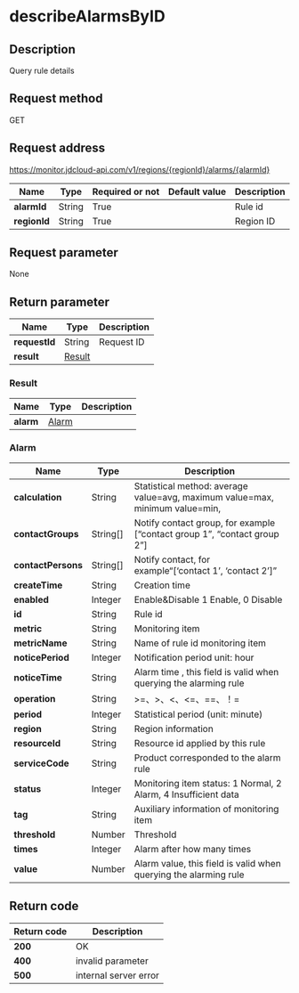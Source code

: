 # describeAlarmsByID


## Description
Query rule details

## Request method
GET

## Request address
https://monitor.jdcloud-api.com/v1/regions/{regionId}/alarms/{alarmId}

|Name|Type|Required or not|Default value|Description|
|---|---|---|---|---|
|**alarmId**|String|True||Rule id|
|**regionId**|String|True||Region ID|

## Request parameter
None


## Return parameter
|Name|Type|Description|
|---|---|---|
|**requestId**|String|Request ID|
|**result**|[Result](##Result)||


### <a name="Result">Result</a>
|Name|Type|Description|
|---|---|---|
|**alarm**|[Alarm](##Alarm)||
### <a name="Alarm">Alarm</a>
|Name|Type|Description|
|---|---|---|
|**calculation**|String|Statistical method: average value=avg, maximum value=max, minimum value=min,|
|**contactGroups**|String[]|Notify contact group, for example [“contact group 1”, “contact group 2”]|
|**contactPersons**|String[]|Notify contact, for example“[‘contact 1’, ‘contact 2’]”|
|**createTime**|String|Creation time|
|**enabled**|Integer|Enable&Disable 1 Enable, 0 Disable|
|**id**|String|Rule id|
|**metric**|String|Monitoring item|
|**metricName**|String|Name of rule id monitoring item|
|**noticePeriod**|Integer|Notification period unit: hour|
|**noticeTime**|String|Alarm time  ,  this field is valid when querying the alarming rule|
|**operation**|String|>=、>、<、<=、==、！=|
|**period**|Integer|Statistical period (unit: minute)|
|**region**|String|Region information|
|**resourceId**|String|Resource id applied by this rule|
|**serviceCode**|String|Product corresponded to the alarm rule|
|**status**|Integer|Monitoring item status: 1 Normal, 2 Alarm, 4 Insufficient data|
|**tag**|String|Auxiliary information of monitoring item|
|**threshold**|Number|Threshold|
|**times**|Integer|Alarm after how many times|
|**value**|Number|Alarm value, this field is valid when querying the alarming rule|

## Return code
|Return code|Description|
|---|---|
|**200**|OK|
|**400**|invalid parameter|
|**500**|internal server error|
